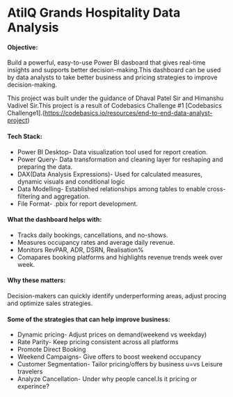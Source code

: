 # AtilQ Grands Hospitality Data Analysis

#### Objective:

Build a powerful, easy-to-use Power BI dasboard that gives real-time insights and supports better decision-making.This dashboard can be used by data analysts to take better business and pricing strategies to improve decision-making.

This project was built under the guidance of Dhaval Patel Sir and Himanshu Vadivel Sir.This project is a result of Codebasics Challenge #1 [Codebasics Challenge1].(https://codebasics.io/resources/end-to-end-data-analyst-project)

#### Tech Stack:
- Power BI Desktop- Data visualization tool used for report creation.
- Power Query- Data transformation and cleaning layer for reshaping and preparing the data.
- DAX(Data Analysis Expressions)- Used for calculated measures, dynamic visuals and conditional logic
- Data Modelling- Established relationships among tables to enable cross-filtering and aggregation.
- File Format- .pbix for report development. 


#### What the dashboard helps with:
- Tracks daily bookings, cancellations, and no-shows.
- Measures occupancy rates and average daily revenue.
- Monitors RevPAR, ADR, DSRN, Realisation%
- Comapares booking platforms and highlights revenue trends week over week.

#### Why these matters:
Decision-makers can quickly identify underperforming areas, adjust procing and optimize sales strategies.

#### Some of the strategies that can help improve business:
- Dynamic pricing- Adjust prices on demand(weekend vs weekday)
- Rate Parity- Keep pricing consistent across all platforms
- Promote Direct Booking
- Weekend Campaigns- Give offers to boost weekend occupancy
- Customer Segmentation- Tailor pricing/offers by business u=vs Leisure travelers
- Analyze Cancellation- Under why people cancel.Is it pricing or experince?
